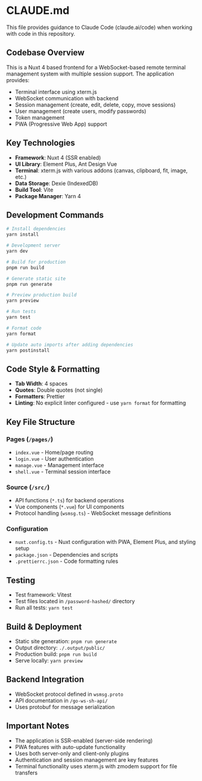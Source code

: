 # CLAUDE.md

This file provides guidance to Claude Code (claude.ai/code) when working with
code in this repository.

## Codebase Overview

This is a Nuxt 4 based frontend for a WebSocket-based remote terminal management
system with multiple session support. The application provides:

- Terminal interface using xterm.js
- WebSocket communication with backend
- Session management (create, edit, delete, copy, move sessions)
- User management (create users, modify passwords)
- Token management
- PWA (Progressive Web App) support

## Key Technologies

- **Framework**: Nuxt 4 (SSR enabled)
- **UI Library**: Element Plus, Ant Design Vue
- **Terminal**: xterm.js with various addons (canvas, clipboard, fit, image,
  etc.)
- **Data Storage**: Dexie (IndexedDB)
- **Build Tool**: Vite
- **Package Manager**: Yarn 4

## Development Commands

```bash
# Install dependencies
yarn install

# Development server
yarn dev

# Build for production
pnpm run build

# Generate static site
pnpm run generate

# Preview production build
yarn preview

# Run tests
yarn test

# Format code
yarn format

# Update auto imports after adding dependencies
yarn postinstall
```

## Code Style & Formatting

- **Tab Width**: 4 spaces
- **Quotes**: Double quotes (not single)
- **Formatters**: Prettier
- **Linting**: No explicit linter configured - use `yarn format` for formatting

## Key File Structure

### Pages (`/pages/`)

- `index.vue` - Home/page routing
- `login.vue` - User authentication
- `manage.vue` - Management interface
- `shell.vue` - Terminal session interface

### Source (`/src/`)

- API functions (`*.ts`) for backend operations
- Vue components (`*.vue`) for UI components
- Protocol handling (`wsmsg.ts`) - WebSocket message definitions

### Configuration

- `nuxt.config.ts` - Nuxt configuration with PWA, Element Plus, and styling
  setup
- `package.json` - Dependencies and scripts
- `.prettierrc.json` - Code formatting rules

## Testing

- Test framework: Vitest
- Test files located in `/password-hashed/` directory
- Run all tests: `yarn test`

## Build & Deployment

- Static site generation: `pnpm run generate`
- Output directory: `./.output/public/`
- Production build: `pnpm run build`
- Serve locally: `yarn preview`

## Backend Integration

- WebSocket protocol defined in `wsmsg.proto`
- API documentation in `/go-ws-sh-api/`
- Uses protobuf for message serialization

## Important Notes

- The application is SSR-enabled (server-side rendering)
- PWA features with auto-update functionality
- Uses both server-only and client-only plugins
- Authentication and session management are key features
- Terminal functionality uses xterm.js with zmodem support for file transfers
